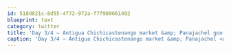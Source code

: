 ```yaml
---
id: 518d821c-8d55-4f72-972a-f7f980661492
blueprint: text
category: twitter
title: 'Day 3/4 – Antigua Chichicastenango market &amp; Panajachel goo.gl/fb/vIouQ'
caption: 'Day 3/4 – Antigua Chichicastenango market &amp; Panajachel <a href="http://goo.gl/fb/vIouQ" title="http://goo.gl/fb/vIouQ" class="link link_untco">goo.gl/fb/vIouQ</a>'
---
```

